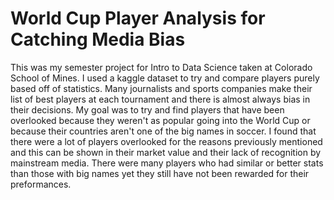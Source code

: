 # World Cup Player Analysis for Catching Media Bias

This was my semester project for Intro to Data Science taken at Colorado School of Mines. I used a kaggle dataset to try and compare players purely based off of statistics. Many journalists and sports companies make their list of best players at each tournament and there is almost always bias in their decisions. My goal was to try and find players that have been overlooked because they weren't as popular going into the World Cup or because their countries aren't one of the big names in soccer. I found that there were a lot of players overlooked for the reasons previously mentioned and this can be shown in their market value and their lack of recognition by mainstream media. There were many players who had similar or better stats than those with big names yet they still have not been rewarded for their preformances.  
